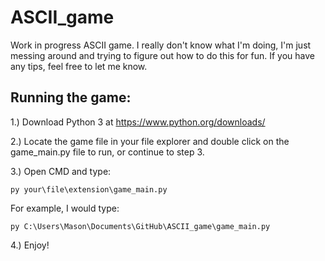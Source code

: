 # ASCII_game
Work in progress ASCII game.
I really don't know what I'm doing, I'm just messing around and trying to figure out how to do this for fun. 
If you have any tips, feel free to let me know.

## Running the game:
1.) Download Python 3 at https://www.python.org/downloads/

2.) Locate the game file in your file explorer and double click on the game_main.py file to run, or continue to step 3.

3.) Open CMD and type:

```
py your\file\extension\game_main.py
```

For example, I would type: 

```
py C:\Users\Mason\Documents\GitHub\ASCII_game\game_main.py
```

4.) Enjoy!

